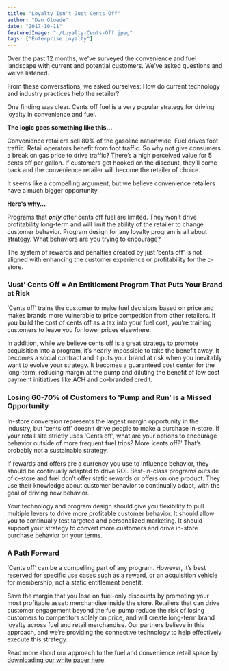 ```yaml
---
title: "Loyalty Isn't Just Cents Off"
author: "Dan Gloede"
date: "2017-10-11"
featuredImage: "./Loyalty-Cents-Off.jpeg"
tags: ["Enterprise Loyalty"]
---
```


Over the past 12 months, we’ve surveyed the convenience and fuel landscape with current and potential customers.  We’ve asked questions and we’ve listened.

From these conversations, we asked ourselves:  How do current technology and industry practices help the retailer?

One finding was clear. Cents off fuel is a very popular strategy for driving loyalty in convenience and fuel.

**The logic goes something like this...**

Convenience retailers sell 80% of the gasoline nationwide.  Fuel drives foot traffic.  Retail operators benefit from foot traffic.  So why not give consumers a break on gas price to drive traffic?  There’s a high perceived value for 5 cents off per gallon.  If customers get hooked on the discount, they’ll come back and the convenience retailer will become the retailer of choice.

It seems like a compelling argument, but we believe convenience retailers have a much bigger opportunity.

**Here's why...**

Programs that **_only_** offer cents off fuel are limited.  They won’t drive profitability long-term and will limit the ability of the retailer to change customer behavior.  Program design for any loyalty program is all about strategy.  What behaviors are you trying to encourage?

The system of rewards and penalties created by just ‘cents off’ is not aligned with enhancing the customer experience or profitability for the c-store.

### 'Just' Cents Off = An Entitlement Program That Puts Your Brand at Risk
‘Cents off’ trains the customer to make fuel decisions based on price and makes brands more vulnerable to price competition from other retailers. If you build the cost of cents off as a tax into your fuel cost, you’re training customers to leave you for lower prices elsewhere.

In addition, while we believe cents off is a great strategy to promote acquisition into a program, it’s nearly impossible to take the benefit away.  It becomes a social contract and it puts your brand at risk when you inevitably want to evolve your strategy.  It becomes a guaranteed cost center for the long-term, reducing margin at the pump and diluting the benefit of low cost payment initiatives like ACH and co-branded credit.

### Losing 60-70% of Customers to 'Pump and Run' is a Missed Opportunity
In-store conversion represents the largest margin opportunity in the industry, but ‘cents off’ doesn’t drive people to make a purchase in-store.  If your retail site strictly uses ‘Cents off’, what are your options to encourage behavior outside of more frequent fuel trips?  More ‘cents off?’  That’s probably not a sustainable strategy.

If rewards and offers are a currency you use to influence behavior, they should be continually adapted to drive ROI.  Best-in-class programs outside of c-store and fuel don’t offer static rewards or offers on one product.  They use their knowledge about customer behavior to continually adapt, with the goal of driving new behavior.

Your technology and program design should give you flexibility to pull multiple levers to drive more profitable customer behavior.  It should allow you to continually test targeted and personalized marketing.  It should support your strategy to convert more customers and drive in-store purchase behavior on your terms.

### A Path Forward
‘Cents off’ can be a compelling part of any program.  However, it’s best reserved for specific use cases such as a reward, or an acquisition vehicle for membership; not a static entitlement benefit.

Save the margin that you lose on fuel-only discounts by promoting your most profitable asset: merchandise inside the store.  Retailers that can drive customer engagement beyond the fuel pump reduce the risk of losing customers to competitors solely on price, and will create long-term brand loyalty across fuel and retail merchandise. Our partners believe in this approach, and we’re providing the connective technology to help effectively execute this strategy.

Read more about our approach to the fuel and convenience retail space by [downloading our white paper here](/blog/personalizing-convenience-how-technology-is-transforming-the-fuel-convenience-store-industry/).
